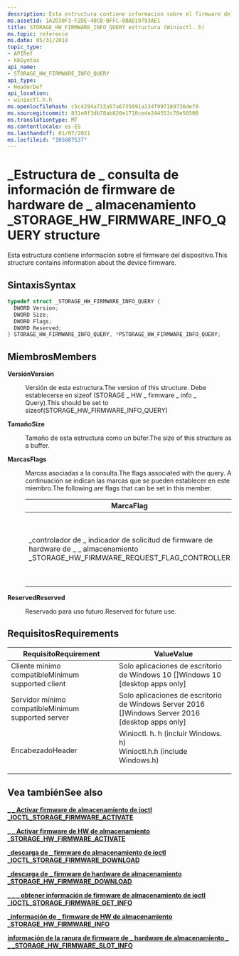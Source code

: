 ```yaml
---
description: Esta estructura contiene información sobre el firmware del dispositivo.
ms.assetid: 1A2D30F3-F2DE-40CB-BFFC-8BAD19793AE1
title: STORAGE_HW_FIRMWARE_INFO_QUERY estructura (Winioctl. h)
ms.topic: reference
ms.date: 05/31/2018
topic_type:
- APIRef
- kbSyntax
api_name:
- STORAGE_HW_FIRMWARE_INFO_QUERY
api_type:
- HeaderDef
api_location:
- winioctl.h.h
ms.openlocfilehash: c5c4294a733a57a6735691a134f997189736def0
ms.sourcegitcommit: 831e8f3db78ab820e1710cede244553c70e50500
ms.translationtype: MT
ms.contentlocale: es-ES
ms.lasthandoff: 01/07/2021
ms.locfileid: "105687537"
---
```

# <a name="storage_hw_firmware_info_query-structure"></a><span data-ttu-id="98bf7-103">\_Estructura de \_ consulta de información de firmware de hardware de \_ almacenamiento \_</span><span class="sxs-lookup"><span data-stu-id="98bf7-103">STORAGE\_HW\_FIRMWARE\_INFO\_QUERY structure</span></span>

<span data-ttu-id="98bf7-104">Esta estructura contiene información sobre el firmware del dispositivo.</span><span class="sxs-lookup"><span data-stu-id="98bf7-104">This structure contains information about the device firmware.</span></span>

## <a name="syntax"></a><span data-ttu-id="98bf7-105">Sintaxis</span><span class="sxs-lookup"><span data-stu-id="98bf7-105">Syntax</span></span>


```C++
typedef struct _STORAGE_HW_FIRMWARE_INFO_QUERY {
  DWORD Version;
  DWORD Size;
  DWORD Flags;
  DWORD Reserved;
} STORAGE_HW_FIRMWARE_INFO_QUERY, *PSTORAGE_HW_FIRMWARE_INFO_QUERY;
```



## <a name="members"></a><span data-ttu-id="98bf7-106">Miembros</span><span class="sxs-lookup"><span data-stu-id="98bf7-106">Members</span></span>

<dl> <dt>

<span data-ttu-id="98bf7-107">**Versión**</span><span class="sxs-lookup"><span data-stu-id="98bf7-107">**Version**</span></span>
</dt> <dd>

<span data-ttu-id="98bf7-108">Versión de esta estructura.</span><span class="sxs-lookup"><span data-stu-id="98bf7-108">The version of this structure.</span></span> <span data-ttu-id="98bf7-109">Debe establecerse en sizeof (STORAGE \_ HW \_ firmware \_ info \_ Query).</span><span class="sxs-lookup"><span data-stu-id="98bf7-109">This should be set to sizeof(STORAGE\_HW\_FIRMWARE\_INFO\_QUERY)</span></span>

</dd> <dt>

<span data-ttu-id="98bf7-110">**Tamaño**</span><span class="sxs-lookup"><span data-stu-id="98bf7-110">**Size**</span></span>
</dt> <dd>

<span data-ttu-id="98bf7-111">Tamaño de esta estructura como un búfer.</span><span class="sxs-lookup"><span data-stu-id="98bf7-111">The size of this structure as a buffer.</span></span>

</dd> <dt>

<span data-ttu-id="98bf7-112">**Marcas**</span><span class="sxs-lookup"><span data-stu-id="98bf7-112">**Flags**</span></span>
</dt> <dd>

<span data-ttu-id="98bf7-113">Marcas asociadas a la consulta.</span><span class="sxs-lookup"><span data-stu-id="98bf7-113">The flags associated with the query.</span></span> <span data-ttu-id="98bf7-114">A continuación se indican las marcas que se pueden establecer en este miembro.</span><span class="sxs-lookup"><span data-stu-id="98bf7-114">The following are flags that can be set in this member.</span></span>



| <span data-ttu-id="98bf7-115">Marca</span><span class="sxs-lookup"><span data-stu-id="98bf7-115">Flag</span></span>                                             | <span data-ttu-id="98bf7-116">Descripción</span><span class="sxs-lookup"><span data-stu-id="98bf7-116">Description</span></span>                                                                        |
|--------------------------------------------------|------------------------------------------------------------------------------------|
| <span data-ttu-id="98bf7-117">\_controlador de \_ indicador de solicitud de firmware de hardware de \_ \_ almacenamiento \_</span><span class="sxs-lookup"><span data-stu-id="98bf7-117">STORAGE\_HW\_FIRMWARE\_REQUEST\_FLAG\_CONTROLLER</span></span> | <span data-ttu-id="98bf7-118">Indica que el destino de la solicitud que no sea la mano del dispositivo o el propio objeto.</span><span class="sxs-lookup"><span data-stu-id="98bf7-118">Indicates that the target of the request other than the device hand/object itself.</span></span> |



 

</dd> <dt>

<span data-ttu-id="98bf7-119">**Reserved**</span><span class="sxs-lookup"><span data-stu-id="98bf7-119">**Reserved**</span></span>
</dt> <dd>

<span data-ttu-id="98bf7-120">Reservado para uso futuro.</span><span class="sxs-lookup"><span data-stu-id="98bf7-120">Reserved for future use.</span></span>

</dd> </dl>

## <a name="requirements"></a><span data-ttu-id="98bf7-121">Requisitos</span><span class="sxs-lookup"><span data-stu-id="98bf7-121">Requirements</span></span>



| <span data-ttu-id="98bf7-122">Requisito</span><span class="sxs-lookup"><span data-stu-id="98bf7-122">Requirement</span></span> | <span data-ttu-id="98bf7-123">Value</span><span class="sxs-lookup"><span data-stu-id="98bf7-123">Value</span></span> |
|-------------------------------------|-------------------------------------------------------------------------------------------------------------|
| <span data-ttu-id="98bf7-124">Cliente mínimo compatible</span><span class="sxs-lookup"><span data-stu-id="98bf7-124">Minimum supported client</span></span><br/> | <span data-ttu-id="98bf7-125">Solo aplicaciones de escritorio de Windows 10 \[\]</span><span class="sxs-lookup"><span data-stu-id="98bf7-125">Windows 10 \[desktop apps only\]</span></span><br/>                                                                 |
| <span data-ttu-id="98bf7-126">Servidor mínimo compatible</span><span class="sxs-lookup"><span data-stu-id="98bf7-126">Minimum supported server</span></span><br/> | <span data-ttu-id="98bf7-127">Solo aplicaciones de escritorio de Windows Server 2016 \[\]</span><span class="sxs-lookup"><span data-stu-id="98bf7-127">Windows Server 2016 \[desktop apps only\]</span></span><br/>                                                        |
| <span data-ttu-id="98bf7-128">Encabezado</span><span class="sxs-lookup"><span data-stu-id="98bf7-128">Header</span></span><br/>                   | <dl> <span data-ttu-id="98bf7-129"><dt>Winioctl. h. h (incluir Windows. h)</dt></span><span class="sxs-lookup"><span data-stu-id="98bf7-129"><dt>Winioctl.h.h (include Windows.h)</dt></span></span> </dl> |



## <a name="see-also"></a><span data-ttu-id="98bf7-130">Vea también</span><span class="sxs-lookup"><span data-stu-id="98bf7-130">See also</span></span>

<dl> <dt>

[<span data-ttu-id="98bf7-131">**\_ \_ Activar firmware de almacenamiento de ioctl \_**</span><span class="sxs-lookup"><span data-stu-id="98bf7-131">**IOCTL\_STORAGE\_FIRMWARE\_ACTIVATE**</span></span>](/windows/desktop/api/WinIoctl/ni-winioctl-ioctl_storage_firmware_activate)
</dt> <dt>

[<span data-ttu-id="98bf7-132">**\_ \_ Activar firmware de HW de almacenamiento \_**</span><span class="sxs-lookup"><span data-stu-id="98bf7-132">**STORAGE\_HW\_FIRMWARE\_ACTIVATE**</span></span>](/windows/desktop/api/winioctl/ns-winioctl-storage_hw_firmware_activate)
</dt> <dt>

[<span data-ttu-id="98bf7-133">**\_descarga de \_ firmware de almacenamiento de ioctl \_**</span><span class="sxs-lookup"><span data-stu-id="98bf7-133">**IOCTL\_STORAGE\_FIRMWARE\_DOWNLOAD**</span></span>](/windows/desktop/api/WinIoctl/ni-winioctl-ioctl_storage_firmware_download)
</dt> <dt>

[<span data-ttu-id="98bf7-134">**\_descarga de \_ firmware de hardware de almacenamiento \_**</span><span class="sxs-lookup"><span data-stu-id="98bf7-134">**STORAGE\_HW\_FIRMWARE\_DOWNLOAD**</span></span>](/windows/desktop/api/winioctl/ns-winioctl-storage_hw_firmware_download)
</dt> <dt>

[<span data-ttu-id="98bf7-135">**\_ \_ \_ obtener información de firmware de almacenamiento de ioctl \_**</span><span class="sxs-lookup"><span data-stu-id="98bf7-135">**IOCTL\_STORAGE\_FIRMWARE\_GET\_INFO**</span></span>](/windows/desktop/api/WinIoctl/ni-winioctl-ioctl_storage_firmware_get_info)
</dt> <dt>

[<span data-ttu-id="98bf7-136">**\_información de \_ firmware de HW de almacenamiento \_**</span><span class="sxs-lookup"><span data-stu-id="98bf7-136">**STORAGE\_HW\_FIRMWARE\_INFO**</span></span>](storage-hw-firmware-info.md)
</dt> <dt>

[<span data-ttu-id="98bf7-137">**información de la ranura de firmware de \_ hardware de almacenamiento \_ \_ \_**</span><span class="sxs-lookup"><span data-stu-id="98bf7-137">**STORAGE\_HW\_FIRMWARE\_SLOT\_INFO**</span></span>](storage-hw-firmware-slot-info.md)
</dt> </dl>

 

 




